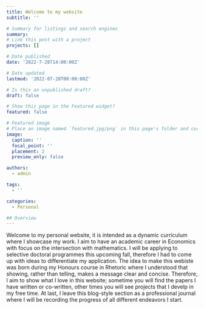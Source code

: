 ```yaml
---
title: Welcome to my website
subtitle: ''

# Summary for listings and search engines
summary:
# Link this post with a project
projects: []

# Date published
date: '2022-7-28T14:00:00Z'

# Date updated
lastmod: '2022-07-28T00:00:00Z'

# Is this an unpublished draft?
draft: false

# Show this page in the Featured widget?
featured: false

# Featured image
# Place an image named `featured.jpg/png` in this page's folder and customize its options here.
image:
  caption: ''
  focal_point: ''
  placement: 2
  preview_only: false

authors:
  - admin

tags:
  - ''

categories:
  - Personal

## Overview
---
```

Welcome to my personal website, it is intended as a dynamic curriculum where I showcase my work. I aim to have an academic career in Economics with focus on the intersection with mathematics. I will be applying to selective doctoral programmes this upcoming fall, therefore I had to come up with ideas to differentiate my application. The idea to make this webiste was born during my Honours course in Rhetoric where I understood that showing, rather than telling, makes a message clear and concise. Therefore, I aim to show what I love in this website; sometime you will find the papers I have written or co-written, other times you will see projects that I develp in my free time. At last, I leave this blog-style section as a professional journal where I will be recording the progress of all different endeavors I start.
